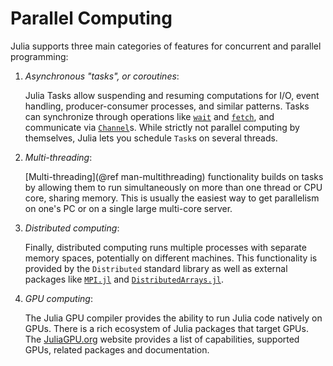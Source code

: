 # Parallel Computing

Julia supports three main categories of features for concurrent and parallel programming:

1. *Asynchronous "tasks", or coroutines*:

    Julia Tasks allow suspending and resuming computations
    for I/O, event handling, producer-consumer processes, and similar patterns.
    Tasks can synchronize through operations like [`wait`](@ref) and [`fetch`](@ref), and
    communicate via [`Channel`](@ref)s. While strictly not parallel computing by themselves,
    Julia lets you schedule `Task`s on several threads.

2. *Multi-threading*:

    [Multi-threading](@ref man-multithreading) functionality builds on tasks by allowing them to run simultaneously
    on more than one thread or CPU core, sharing memory. This is usually the easiest way 
    to get parallelism on one's PC or on a single large multi-core server.

3. *Distributed computing*:

    Finally, distributed computing runs multiple processes with separate memory spaces,
    potentially on different machines. This functionality is provided by the `Distributed` 
    standard library as well as external packages like [`MPI.jl`](https://github.com/JuliaParallel/MPI.jl) and 
    [`DistributedArrays.jl`](https://github.com/JuliaParallel/DistributedArrays.jl).

4. *GPU computing*:

    The Julia GPU compiler provides the ability to run Julia code natively on GPUs. There
    is a rich ecosystem of Julia packages that target GPUs. The [JuliaGPU.org](https://juliagpu.org)
    website provides a list of capabilities, supported GPUs, related packages and documentation.
    
